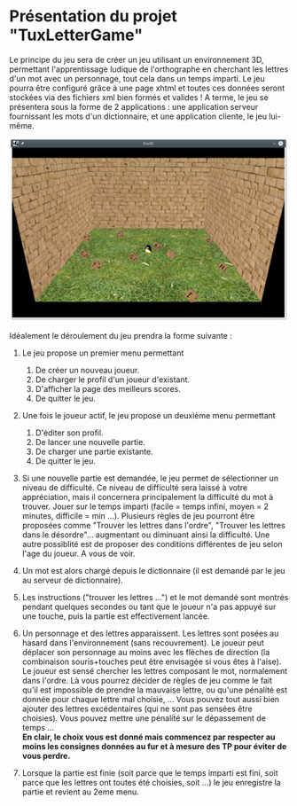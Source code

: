 # Présentation du projet "TuxLetterGame"
Le principe du jeu sera de créer un jeu utilisant un environnement 3D, permettant l'apprentissage ludique de l'orthographe en cherchant les lettres d'un mot avec un personnage, tout cela dans un temps imparti. Le jeu pourra être configuré grâce à une page xhtml et toutes ces données seront stockées via des fichiers xml bien formés et valides ! A terme, le jeu se présentera sous la forme de 2 applications : une application serveur fournissant les mots d'un dictionnaire, et une application cliente, le jeu lui-même.

![image d'illustration](/ExempleTux_0.png )



Idéalement le déroulement du jeu prendra la forme suivante :

1. Le jeu propose un premier menu permettant
    1. De créer un nouveau joueur.
    2. De charger le profil d'un joueur d'existant.
    3. D'afficher la page des meilleurs scores.
    4. De quitter le jeu.

2. Une fois le joueur actif, le jeu propose un deuxième menu permettant
    1. D'éditer son profil.
    2. De lancer une nouvelle partie.
    3. De charger une partie existante.
    4. De quitter le jeu.

3. Si une nouvelle partie est demandée, le jeu permet de sélectionner un niveau de difficulté. Ce niveau de difficulté sera laissé à votre appréciation, mais il concernera principalement la difficulté du mot à trouver. Jouer sur le temps imparti (facile = temps infini, moyen = 2 minutes, difficile = min ...). Plusieurs règles de jeu pourront être proposées comme "Trouver les lettres dans l'ordre", "Trouver les lettres dans le désordre"... augmentant ou diminuant ainsi la difficulté. Une autre possiblité est de proposer des conditions différentes de jeu selon l'age du joueur. A vous de voir.

4. Un mot est alors chargé depuis le dictionnaire (il est demandé par le jeu au serveur de dictionnaire).

5. Les instructions ("trouver les lettres ...") et le mot demandé sont montrés pendant quelques secondes ou tant que le joueur n'a pas appuyé sur une touche, puis la partie est effectivement lancée.

6. Un personnage et des lettres apparaissent. Les lettres sont posées au hasard dans l'environnement (sans recouvrement). Le joueur peut déplacer son personnage au moins avec les flèches de direction (la combinaison souris+touches peut être envisagée si vous êtes à l'aise).
Le joueur est sensé chercher les lettres composant le mot, normalement dans l'ordre. Là vous pourrez décider de règles de jeu comme le fait qu'il est impossible de prendre la mauvaise lettre, ou qu'une pénalité est donnée pour chaque lettre mal choisie, ... Vous pouvez tout aussi bien ajouter des lettres excédentaires (qui ne sont pas sensées être choisies). Vous pouvez mettre une pénalité sur le dépassement de temps ...\
**En clair, le choix vous est donné mais commencez par respecter au moins les consignes données au fur et à mesure des TP pour éviter de vous perdre.**

7. Lorsque la partie est finie (soit parce que le temps imparti est fini, soit parce que les lettres ont toutes été choisies, soit ...) le jeu enregistre la partie et revient au 2eme menu.